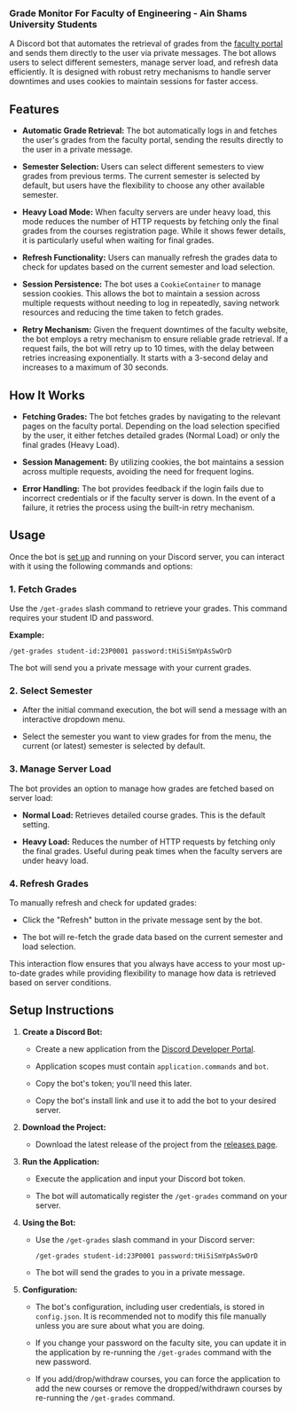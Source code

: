 ### Grade Monitor For Faculty of Engineering - Ain Shams University Students

A Discord bot that automates the retrieval of grades from the [faculty portal](https://eng.asu.edu.eg/login) and sends them directly to the user via private messages. The bot allows users to select different semesters, manage server load, and refresh data efficiently. It is designed with robust retry mechanisms to handle server downtimes and uses cookies to maintain sessions for faster access.

## Features

- **Automatic Grade Retrieval:** The bot automatically logs in and fetches the user's grades from the faculty portal, sending the results directly to the user in a private message.

- **Semester Selection:** Users can select different semesters to view grades from previous terms. The current semester is selected by default, but users have the flexibility to choose any other available semester.

- **Heavy Load Mode:** When faculty servers are under heavy load, this mode reduces the number of HTTP requests by fetching only the final grades from the courses registration page. While it shows fewer details, it is particularly useful when waiting for final grades.

- **Refresh Functionality:** Users can manually refresh the grades data to check for updates based on the current semester and load selection.

- **Session Persistence:** The bot uses a `CookieContainer` to manage session cookies. This allows the bot to maintain a session across multiple requests without needing to log in repeatedly, saving network resources and reducing the time taken to fetch grades.

- **Retry Mechanism:** Given the frequent downtimes of the faculty website, the bot employs a retry mechanism to ensure reliable grade retrieval. If a request fails, the bot will retry up to 10 times, with the delay between retries increasing exponentially. It starts with a 3-second delay and increases to a maximum of 30 seconds.

## How It Works

- **Fetching Grades:** The bot fetches grades by navigating to the relevant pages on the faculty portal. Depending on the load selection specified by the user, it either fetches detailed grades (Normal Load) or only the final grades (Heavy Load).

- **Session Management:** By utilizing cookies, the bot maintains a session across multiple requests, avoiding the need for frequent logins.

- **Error Handling:** The bot provides feedback if the login fails due to incorrect credentials or if the faculty server is down. In the event of a failure, it retries the process using the built-in retry mechanism.

## Usage

Once the bot is [set up](#setup-instructions) and running on your Discord server, you can interact with it using the following commands and options:

### 1. Fetch Grades

Use the `/get-grades` slash command to retrieve your grades. This command requires your student ID and password.

**Example:**

```
/get-grades student-id:23P0001 password:tHiSiSmYpAsSwOrD
```

The bot will send you a private message with your current grades.

### 2. Select Semester

- After the initial command execution, the bot will send a message with an interactive dropdown menu.
  
- Select the semester you want to view grades for from the menu, the current (or latest) semester is selected by default.

### 3. Manage Server Load

The bot provides an option to manage how grades are fetched based on server load:

- **Normal Load:** Retrieves detailed course grades. This is the default setting.

- **Heavy Load:** Reduces the number of HTTP requests by fetching only the final grades. Useful during peak times when the faculty servers are under heavy load.

### 4. Refresh Grades

To manually refresh and check for updated grades:

- Click the "Refresh" button in the private message sent by the bot.

- The bot will re-fetch the grade data based on the current semester and load selection.

This interaction flow ensures that you always have access to your most up-to-date grades while providing flexibility to manage how data is retrieved based on server conditions.

## Setup Instructions

1. **Create a Discord Bot:**

   - Create a new application from the [Discord Developer Portal](https://discord.com/developers/applications).

   - Application scopes must contain `application.commands` and `bot`.

   - Copy the bot's token; you'll need this later.
     
   - Copy the bot's install link and use it to add the bot to your desired server.

2. **Download the Project:**

   - Download the latest release of the project from the [releases page](https://github.com/adamt-eng/grade-monitor/releases).

3. **Run the Application:**

   - Execute the application and input your Discord bot token.

   - The bot will automatically register the `/get-grades` command on your server.

4. **Using the Bot:**

   - Use the `/get-grades` slash command in your Discord server:

     ```
     /get-grades student-id:23P0001 password:tHiSiSmYpAsSwOrD
     ```

   - The bot will send the grades to you in a private message.

5. **Configuration:**

   - The bot's configuration, including user credentials, is stored in `config.json`. It is recommended not to modify this file manually unless you are sure about what you are doing.

   - If you change your password on the faculty site, you can update it in the application by re-running the `/get-grades` command with the new password.
     
   - If you add/drop/withdraw courses, you can force the application to add the new courses or remove the dropped/withdrawn courses by re-running the `/get-grades` command.
